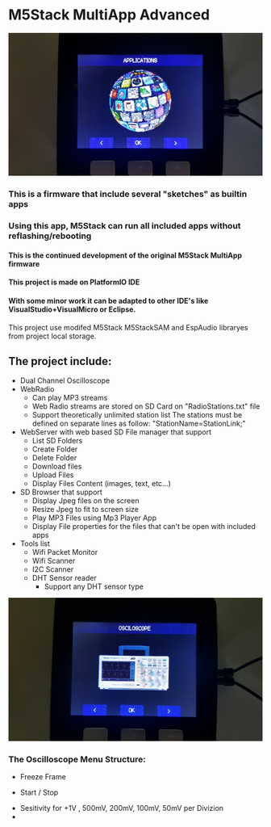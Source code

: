 # M5Stack MultiApp Advanced
![image](MultiAppImgs/Apps.jpg)
### This is a firmware that include several "sketches" as builtin apps
### Using this app, M5Stack can run all included apps without reflashing/rebooting
#### This is the continued development of the original M5Stack MultiApp firmware
#### This project is made on PlatformIO IDE
#### With some minor work it can be adapted to other IDE's like VisualStudio+VisualMicro or Eclipse.

This project use modifed M5Stack M5StackSAM and EspAudio libraryes from project local storage.

## The project include:
- Dual Channel Oscilloscope
- WebRadio
  + Can play MP3 streams
  + Web Radio streams are stored on SD Card on "RadioStations.txt" file
  + Support theoretically unlimited station list
  The stations must be defined on separate lines as follow: "StationName=StationLink;"
- WebServer with web based SD File manager that support
  + List SD Folders
  + Create Folder
  + Delete Folder
  + Download files
  + Upload Files
  + Display Files Content (images, text, etc...)
- SD Browser that support
  + Display Jpeg files on the screen
  + Resize Jpeg to fit to screen size
  + Play MP3 Files using Mp3 Player App
  + Display File properties for the files that can't be open with included apps
- Tools list
  + Wifi Packet Monitor
  + Wifi Scanner
  + I2C Scanner
  + DHT Sensor reader
    + Support any DHT sensor type


![image](MultiAppImgs/Oscilloscope.jpg)

### The Oscilloscope Menu Structure:

- Freeze Frame
+ Start / Stop
- Sesitivity for
+1V , 500mV, 200mV, 100mV, 50mV per Divizion
-

